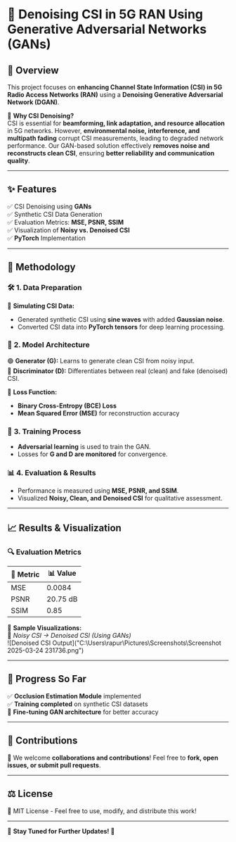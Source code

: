 # 🚀 **Denoising CSI in 5G RAN Using Generative Adversarial Networks (GANs)**  

## 📌 **Overview**  
This project focuses on **enhancing Channel State Information (CSI) in 5G Radio Access Networks (RAN)** using a **Denoising Generative Adversarial Network (DGAN)**.  

🔹 **Why CSI Denoising?**  
CSI is essential for **beamforming, link adaptation, and resource allocation** in 5G networks. However, **environmental noise, interference, and multipath fading** corrupt CSI measurements, leading to degraded network performance. Our GAN-based solution effectively **removes noise and reconstructs clean CSI**, ensuring **better reliability and communication quality**.  

---

## ✨ **Features**  
✅ CSI Denoising using **GANs**  
✅ Synthetic CSI Data Generation  
✅ Evaluation Metrics: **MSE, PSNR, SSIM**  
✅ Visualization of **Noisy vs. Denoised CSI**  
✅ **PyTorch** Implementation  

---

## 🔬 **Methodology**  

### 🛠 **1. Data Preparation**  
📌 **Simulating CSI Data:**  
- Generated synthetic CSI using **sine waves** with added **Gaussian noise**.  
- Converted CSI data into **PyTorch tensors** for deep learning processing.  

### 🤖 **2. Model Architecture**  
🟢 **Generator (G):** Learns to generate clean CSI from noisy input.  
🔴 **Discriminator (D):** Differentiates between real (clean) and fake (denoised) CSI.  

📝 **Loss Function:**  
- **Binary Cross-Entropy (BCE) Loss**  
- **Mean Squared Error (MSE)** for reconstruction accuracy  

### 🎯 **3. Training Process**  
- **Adversarial learning** is used to train the GAN.  
- Losses for **G and D are monitored** for convergence.  

### 📊 **4. Evaluation & Results**  
- Performance is measured using **MSE, PSNR, and SSIM**.  
- Visualized **Noisy, Clean, and Denoised CSI** for qualitative assessment.  

---

## 📈 **Results & Visualization**  

### 🔍 **Evaluation Metrics**  
| 📏 Metric | 📊 Value |
|-----------|---------|
| MSE       | 0.0084  |
| PSNR      | 20.75 dB |
| SSIM      | 0.85    |

📸 **Sample Visualizations:**  
🚧 *Noisy CSI → Denoised CSI (Using GANs)*  
![Denoised CSI Output]("C:\Users\rapur\Pictures\Screenshots\Screenshot 2025-03-24 231736.png")

---

## 📌 **Progress So Far**  
✅ **Occlusion Estimation Module** implemented  
✅ **Training completed** on synthetic CSI datasets  
🔄 **Fine-tuning GAN architecture** for better accuracy  

---

## 🤝 **Contributions**  
🔹 We welcome **collaborations and contributions**! Feel free to **fork, open issues, or submit pull requests**.  

---

## ⚖️ **License**  
📝 MIT License - Feel free to use, modify, and distribute this work!  

---

📢 **Stay Tuned for Further Updates! 🚀**
